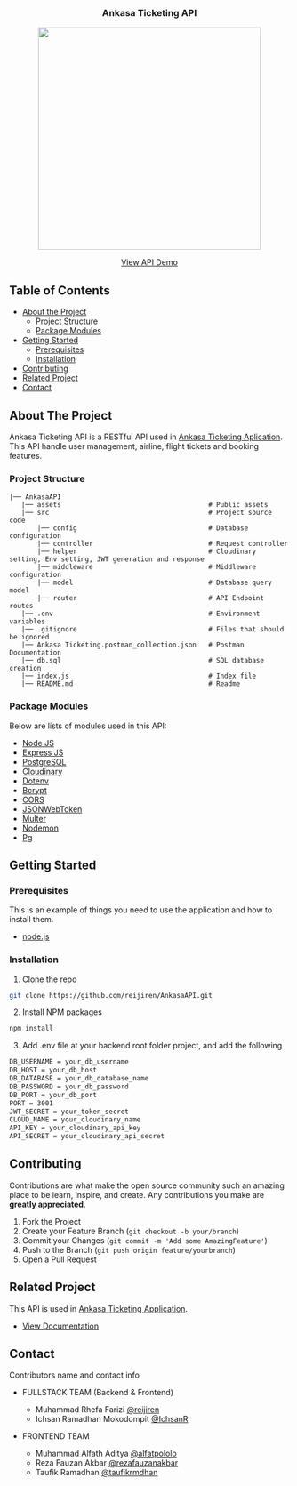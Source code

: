 <br />
<p align="center">

  <h3 align="center">Ankasa Ticketing API</h3>
  <p align="center">
    <image align="center" width="400" src='./assets/ankasa_logo.png' />
  </p>
  <p align="center">
    <a href="https://ankasa-nightlabs.cyclic.app">View API Demo</a>
  </p>
</p>



<!-- TABLE OF CONTENTS -->
## Table of Contents

* [About the Project](#about-the-project)
  * [Project Structure](#project-structure)
  * [Package Modules](#package-modules)
* [Getting Started](#getting-started)
  * [Prerequisites](#prerequisites)
  * [Installation](#installation)
* [Contributing](#contributing)
* [Related Project](#related-project)
* [Contact](#contact)



<!-- ABOUT THE PROJECT -->
## About The Project

Ankasa Ticketing API is a RESTful API used in [Ankasa Ticketing Aplication](https://ankasa-nightlabs.vercel.app). This API handle user management, airline, flight tickets and booking features.

### Project Structure
```
|── AnkasaAPI
   |── assets                                     # Public assets
   |── src                                        # Project source code
       |── config                                 # Database configuration
       |── controller                             # Request controller
       |── helper                                 # Cloudinary setting, Env setting, JWT generation and response
       |── middleware                             # Middleware configuration
       |── model                                  # Database query model
       |── router                                 # API Endpoint routes
   |── .env                                       # Environment variables
   |── .gitignore                                 # Files that should be ignored  
   |── Ankasa Ticketing.postman_collection.json   # Postman Documentation
   |── db.sql                                     # SQL database creation
   |── index.js                                   # Index file
   |── README.md                                  # Readme
```

### Package Modules

Below are lists of modules used in this API:

* [Node JS](https://nodejs.org/en/docs/)
* [Express JS](https://expressjs.com/)
* [PostgreSQL](https://www.postgresql.org/)
* [Cloudinary](https://cloudinary.com/)
* [Dotenv](https://www.npmjs.com/package/dotenv)
* [Bcrypt](https://www.npmjs.com/package/bcrypt)
* [CORS](https://www.npmjs.com/package/cors)
* [JSONWebToken](https://www.npmjs.com/package/jsonwebtoken)
* [Multer](https://www.npmjs.com/package/multer)
* [Nodemon](https://www.npmjs.com/package/nodemon)
* [Pg](https://www.npmjs.com/package/pg)


<!-- GETTING STARTED -->
## Getting Started

### Prerequisites

This is an example of things you need to use the application and how to install them.

* [node.js](https://nodejs.org/en/download/)

### Installation

1. Clone the repo
```sh
git clone https://github.com/reijiren/AnkasaAPI.git
```
2. Install NPM packages
```sh
npm install
```
3. Add .env file at your backend root folder project, and add the following
```sh
DB_USERNAME = your_db_username
DB_HOST = your_db_host
DB_DATABASE = your_db_database_name
DB_PASSWORD = your_db_password
DB_PORT = your_db_port
PORT = 3001
JWT_SECRET = your_token_secret
CLOUD_NAME = your_cloudinary_name
API_KEY = your_cloudinary_api_key
API_SECRET = your_cloudinary_api_secret
```




<!-- CONTRIBUTING -->
## Contributing

Contributions are what make the open source community such an amazing place to be learn, inspire, and create. Any contributions you make are **greatly appreciated**.

1. Fork the Project
2. Create your Feature Branch (`git checkout -b your/branch`)
3. Commit your Changes (`git commit -m 'Add some AmazingFeature'`)
4. Push to the Branch (`git push origin feature/yourbranch`)
5. Open a Pull Request



<!-- RELATED PROJECT -->
## Related Project
This API is used in [Ankasa Ticketing Application](https://ankasa-nightlabs.vercel.app).
* [View Documentation](https://github.com/alfatpololo/AnkasaAPP)

<!-- CONTACT -->
## Contact

Contributors name and contact info

* FULLSTACK TEAM (Backend & Frontend)
  * Muhammad Rhefa Farizi [@reijiren](https://github.com/reijiren)
  * Ichsan Ramadhan Mokodompit [@IchsanR](https://github.com/IchsanR)

* FRONTEND TEAM
  * Muhammad Alfath Aditya [@alfatpololo](https://github.com/alfatpololo)
  * Reza Fauzan Akbar [@rezafauzanakbar](https://github.com/rezafauzanakbar)
  * Taufik Ramadhan [@taufikrmdhan](https://github.com/taufikrmdhan)
